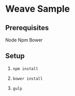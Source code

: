 # Weave Sample

## Prerequisites

Node
Npm
Bower

## Setup

1. `npm install`

2. `bower install`
 
3. `gulp`
